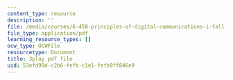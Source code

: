 ```yaml
---
content_type: resource
description: ''
file: /media/courses/6-450-principles-of-digital-communications-i-fall-2006/53efd99dc2b6fefbc1e1fefb9ff846e9_oKLtT7F9hg.pdf
file_type: application/pdf
learning_resource_types: []
ocw_type: OCWFile
resourcetype: Document
title: 3play pdf file
uid: 53efd99d-c2b6-fefb-c1e1-fefb9ff846e9
---
```

